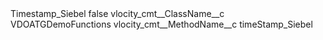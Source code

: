 <?xml version="1.0" encoding="UTF-8"?>
<CustomMetadata xmlns="http://soap.sforce.com/2006/04/metadata" xmlns:xsi="http://www.w3.org/2001/XMLSchema-instance" xmlns:xsd="http://www.w3.org/2001/XMLSchema">
    <label>Timestamp_Siebel</label>
    <protected>false</protected>
    <values>
        <field>vlocity_cmt__ClassName__c</field>
        <value xsi:type="xsd:string">VDOATGDemoFunctions</value>
    </values>
    <values>
        <field>vlocity_cmt__MethodName__c</field>
        <value xsi:type="xsd:string">timeStamp_Siebel</value>
    </values>
</CustomMetadata>
